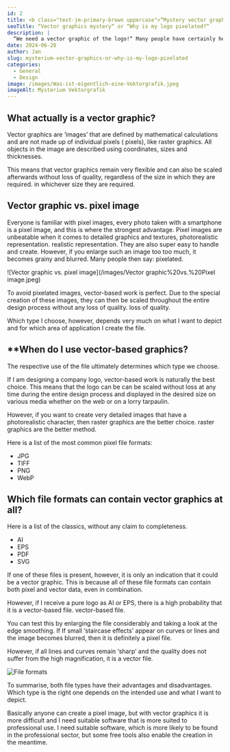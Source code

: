 ```yaml
---
id: 2
title: <b class="text-jm-primary-brown uppercase">“Mystery vector graphics“</b> or “Why is my logo pixelated?”
seoTitle: “Vector graphics mystery“ or “Why is my logo pixelated?“
description: |
  “We need a vector graphic of the logo!“ Many people have certainly heard this sentence before when they want to work with a service provider. But what exactly is a vector graphic? This blog article is about what a vector graphic is and what it is needed for. First things first: it's not enough to rename your Logo.png file to Logo.svg or Logo.eps - too bad, but first things first.
date: 2024-06-28
author: Jan
slug: mysterium-vector-graphics-or-why-is-my-logo-pixelated
categories:
  - General
  - Design
image: /images/Was-ist-eigentlich-eine-Vektorgrafik.jpeg
imageAlt: Mysterium Vektorgrafik
---
```


## **What actually is a vector graphic?**

Vector graphics are ‘images’ that are defined by mathematical calculations and are not made up of individual pixels (
pixels), like raster graphics. All objects in the image are described using coordinates, sizes and
thicknesses.

This means that vector graphics remain very flexible and can also be scaled afterwards without loss of quality,
regardless of the size in which they are required.
in whichever size they are required.

## **Vector graphic vs. pixel image**

Everyone is familiar with pixel images, every photo taken with a smartphone is a pixel image, and this is where the
strongest advantage. Pixel images are unbeatable when it comes to detailed graphics and textures, photorealistic
representation.
realistic representation. They are also super easy to handle and create. However, if you enlarge such an image too
too much, it becomes grainy and blurred. Many people then say: pixelated.

![Vector graphic vs. pixel image](/images/Vector graphic%20vs.%20Pixel image.jpeg)

To avoid pixelated images, vector-based work is perfect. Due to the special creation
of these images, they can then be scaled throughout the entire design process without any loss of quality.
loss of quality.

Which type I choose, however, depends very much on what I want to depict and for which area of application
I create the file.

## **When do I use vector-based graphics?

The respective use of the file ultimately determines which type we choose.

If I am designing a company logo, vector-based work is naturally the best choice. This means that the logo can be
can be scaled without loss at any time during the entire design process and displayed in the desired size on various
media
whether on the web or on a lorry tarpaulin.

However, if you want to create very detailed images that have a photorealistic character, then raster graphics are the
better choice. raster graphics are the better method.

Here is a list of the most common pixel file formats:

- JPG
- TIFF
- PNG
- WebP

## **Which file formats can contain vector graphics at all?**

Here is a list of the classics, without any claim to completeness.

- AI
- EPS
- PDF
- SVG

If one of these files is present, however, it is only an indication that it could be a vector graphic.
This is because all of these file formats can contain both pixel and vector data, even in combination.

However, if I receive a pure logo as AI or EPS, there is a high probability that it is a vector-based file.
vector-based file.

You can test this by enlarging the file considerably and taking a look at the edge smoothing. If
If small ‘staircase effects’ appear on curves or lines and the image becomes blurred, then it is definitely a pixel
file.

However, if all lines and curves remain ‘sharp’ and the quality does not suffer from the high magnification,
it is a vector file.

![File formats](/images/Fileformats.jpeg)

To summarise, both file types have their advantages and disadvantages. Which
type is the right one depends on the intended use and what I want to depict.

Basically anyone can create a pixel image, but with vector graphics it is more difficult and I need suitable software
that is more suited to professional use.
I need suitable software, which is more likely to be found in the professional sector, but some free tools also enable
the
creation in the meantime.

